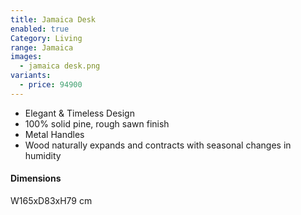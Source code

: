 ```yaml
---
title: Jamaica Desk
enabled: true
Category: Living
range: Jamaica
images:
  - jamaica desk.png
variants:
  - price: 94900
---
```


* Elegant & Timeless Design
* 100% solid pine, rough sawn finish
* Metal Handles
* Wood naturally expands and contracts with seasonal changes in humidity

#### Dimensions

W165xD83xH79 cm
